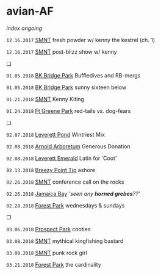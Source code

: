# avian-AF

_index ongoing_

`12.16.2017` [SMNT](http://pi.pdpd.org/2017-12-16-01) fresh powder w/ kenny the kestrel (ch. 1)

`12.16.2017` [SMNT](http://pi.pdpd.org/2017-12-16-02) post-blizz show w/ kenny

❏

`01.05.2018` [BK Bridge Park](https://pi.pdpd.org/2018-01-05) Buffledives and RB-mergs

`01.05.2018` [BK Bridge Park](https://pi.pdpd.org/2018-01-05-02) sunny sixteen below

`01.21.2018` [SMNT](https://pi.pdpd.org/2018-01-21) Kenny Kiting

`01.24.2018` [Ft Greene Park]() red-tails vs. dog-fears

❏

`02.07.2018` [Leverett Pond](https://pi.pdpd.org/2018-02-07) Wintriest Mix

`02.08.2018` [Arnold Arboretum](https://pi.pdpd.org/2018-02-08-aa) Generous Donation

`02.08.2018` [Leverett Emerald](https://pi.pdpd.org/2018-02-08-lp) Latin for 'Coot'

`02.13.2018` [Breezy Point Tip]() ashore

`02.26.2018` [SMNT]() conference call on the rocks

`02.26.2018` [Jamaica Bay]() _'seen any **horned grebes**??'_

`02.28.2018` [Forest Park]() wednesdays & sundays

❐

`03.06.2018` [Prospect Park]() cooties

`03.08.2018` [SMNT]() mythical kingfishing bastard

`03.08.2018` [SMNT]() punk rock girl

`03.21.2018` [Forest Park]() the cardinality